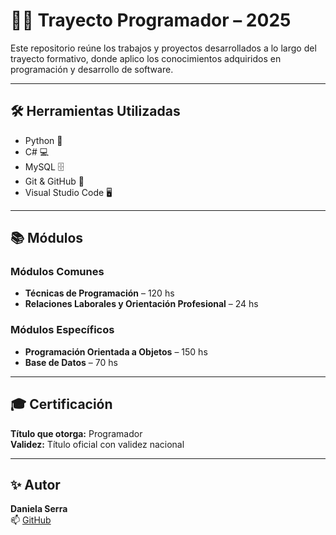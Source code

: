 # 👩‍💻 Trayecto Programador – 2025

Este repositorio reúne los trabajos y proyectos desarrollados a lo largo del trayecto formativo, donde aplico los conocimientos adquiridos en programación y desarrollo de software.

---

## 🛠️ Herramientas Utilizadas

- Python 🐍  
- C# 💻  
- MySQL 🗄️  
- Git & GitHub 🔧  
- Visual Studio Code 🖥️  

---

## 📚 Módulos

### Módulos Comunes
- **Técnicas de Programación** – 120 hs  
- **Relaciones Laborales y Orientación Profesional** – 24 hs  

### Módulos Específicos
- **Programación Orientada a Objetos** – 150 hs  
- **Base de Datos** – 70 hs  

---

## 🎓 Certificación

**Título que otorga:** Programador  
**Validez:** Título oficial con validez nacional

---

## ✨ Autor

**Daniela Serra**  
📫 [GitHub](https://github.com/danielasserra)
